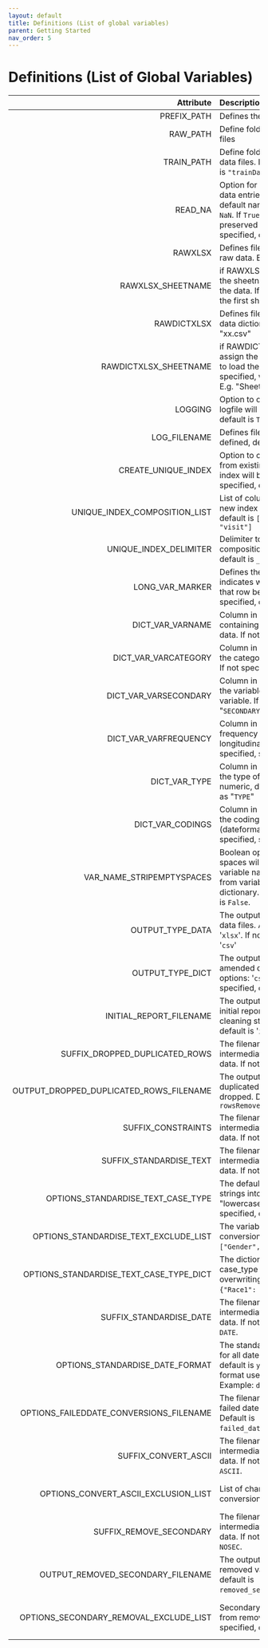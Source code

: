 ```yaml
---
layout: default
title: Definitions (List of global variables)
parent: Getting Started
nav_order: 5
---
```


# Definitions (List of Global Variables)

| Attribute         | Description | Type    |
| ---:              |    :----    | :----   |
| PREFIX_PATH       | Defines the root directory path  | Directory |
| RAW_PATH          | Define folder name for all raw data files | Directory |
| TRAIN_PATH        | Define folder name for all cleaned data files. If not specified, default is `"trainData"` | Directory |
| READ_NA           | Option for loading CSVs. If `False`, data entries that can be found in default nanList will be converted to `NaN`. If `True`, above entries will be preserved as they are. If not specified, default is `False` | Data loading |
| RAWXLSX           | Defines filename containing the raw data. E.g. "xx.xlsx", "xx.csv" | Data loading |
| RAWXLSX_SHEETNAME | if RAWXLSX is an excel file, assign the sheetname from which to load the data. If not specified, will read the first sheet. E.g. "Sheet1" | Data loading |
| RAWDICTXLSX       | Defines filename containing the data dictionary. E.g. "xx.xlsx", "xx.csv" | Data loading |
| RAWDICTXLSX_SHEETNAME | if RAWDICTXLSX is an excel file, assign the sheetname from which to load the dictionary. If not specified, will read the first sheet. E.g. "Sheet1" | Data loading |
| LOGGING           | Option to output logfile. If `True`, logfile will be built. If not specified, default is `True`. | Log | 
| LOG_FILENAME      | Defines filename of logfile. If not defined, default is `logfile.txt`. | Log |
| CREATE_UNIQUE_INDEX  | Option to create unique row index from existing columns. If `True`, new index will be created. If not specified, default is `False`.  | Indexing |
| UNIQUE_INDEX_COMPOSITION_LIST  | List of column names to create new index from. If not specified, default is `[]`. E.g.: `["subject_id", "visit"]`  | Indexing |
| UNIQUE_INDEX_DELIMITER  | Delimiter to separate values from composition list. If not specified, default is `_` | Indexing |
| LONG_VAR_MARKER   | Defines the variable name that indicates which longitudinal group that row belongs to. If not specified, default is `None`. | Longitudinal data |
| DICT_VAR_VARNAME  | Column in data dictionary containing variable names in input data. If not specified, set as "`NAME`". | Data Dictionary settings |
| DICT_VAR_VARCATEGORY | Column in data dictionary setting the category of the variable name. If not specified, set as "`CATEGORY`" | Data Dictionary settings |
| DICT_VAR_VARSECONDARY | Column in data dictionary setting if the variable is a secondary variable. If not specified, set as "`SECONDARY`" | Data Dictionary settings |
| DICT_VAR_VARFREQUENCY | Column in data dictionary setting frequency of the variable (for longitudinal datasets). If not specified, set as "`FREQUENCY`". | Data Dictionary settings |
| DICT_VAR_TYPE | Column in data dictionary setting the type of variable (string, numeric, date). If not specified, set as "`TYPE`" | Data Dictionary settings |
| DICT_VAR_CODINGS | Column in data dictionary setting the codings of variable (dateformat, categories). If not specified, set as "`CODINGS`" | Data Dictionary settings |
| VAR_NAME_STRIPEMPTYSPACES | Boolean option. If `True`, empty spaces will be stripped from variable names in input data, and from variables names listed in data dictionary. If not specified, default is `False`. | Data cleaning settings |
| OUTPUT_TYPE_DATA | The output file type for the clean data files. Available options: '`csv`', '`xlsx`'. If not specified, default is '`csv`' | Data cleaning settings |
| OUTPUT_TYPE_DICT | The output file type fot the amended dictionary. Available options: '`csv`', '`xlsx`'. If not specified, default is '`xlsx`' | Data cleaning settings |
| INITIAL_REPORT_FILENAME | The output filename to store the initial report prior to optional cleaning steps. If not specified, default is '`initial_report.xlsx`' | Report generation settings |
| SUFFIX_DROPPED_DUPLICATED_ROWS | The filename suffix to use for intermediate outputs of cleaned data. If not specified, default is `DD`. | Drop Duplicates settings |
| OUTPUT_DROPPED_DUPLICATED_ROWS_FILENAME | The output filename to store the duplicated rows which have been dropped. Default is `rowsRemoved.xlsx` | Drop Duplicates settings |
| SUFFIX_CONSTRAINTS | The filename suffix to use for intermediate outputs of cleaned data. If not specified, default is `CON`. | Constraints settings |
| SUFFIX_STANDARDISE_TEXT | The filename suffix to use for intermediate outputs of cleaned data. If not specified, default is `ST`. | Standardise Text settings |
| OPTIONS_STANDARDISE_TEXT_CASE_TYPE | The default case type to convert strings into: "uppercase", "lowercase", "capitalise". If not specified, default is `uppercase`. | Standardise Text settings |
| OPTIONS_STANDARDISE_TEXT_EXCLUDE_LIST | The variables to exclude from the conversion. For example: `["Gender", "Work"]`. | Standardise Text settings |
| OPTIONS_STANDARDISE_TEXT_CASE_TYPE_DICT | The dictionary to customise case_type for specific variables, overwriting default. For example: `{"Race1": "capitalise"}`. | Standardise Text settings |
| SUFFIX_STANDARDISE_DATE | The filename suffix to use for intermediate outputs of cleaned data. If not specified, default is `DATE`. | Date standardisation settings |
| OPTIONS_STANDARDISE_DATE_FORMAT | The standard date format to use for all dates (if not specified, default is `yyyy-mm-dd`). Follows format used in ms-excel, see [ref](https://www.ablebits.com/office-addins-blog/change-date-format-excel/). Example: `ddd, dd mmmm yy`. | Date standardisation settings |
| OPTIONS_FAILEDDATE_CONVERSIONS_FILENAME | The filename for storing list of failed date conversions (only csv). Default is `failed_date_conversions.csv`. | Date standardisation settings |
| SUFFIX_CONVERT_ASCII | The filename suffix to use for intermediate outputs of cleaned data. If not specified, default is `ASCII`. | ASCII Conversion settings |
| OPTIONS_CONVERT_ASCII_EXCLUSION_LIST | List of characters to exclude from conversion. Eg. `['€','$','Ò']`. | ASCII Conversion settings |
| SUFFIX_REMOVE_SECONDARY | The filename suffix to use for intermediate outputs of cleaned data. If not specified, default is `NOSEC`. | Remove secondary variable settings |
| OUTPUT_REMOVED_SECONDARY_FILENAME | The output filename to store removed variables. If not specified, default is `removed_secondary_variables.xlsx`. | Remove secondary variable settings |
| OPTIONS_SECONDARY_REMOVAL_EXCLUDE_LIST | Secondary variables to exclude from removal process If not specified, default is `[]`. | Remove secondary variable settings |